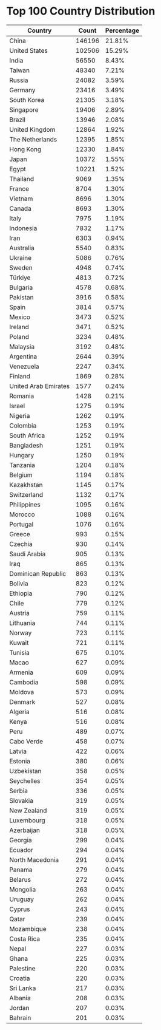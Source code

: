 # Top 100 Country Distribution
| Country | Count | Percentage |
|----|----|----|
| China | 146196 | 21.81% |
| United States | 102506 | 15.29% |
| India | 56550 | 8.43% |
| Taiwan | 48340 | 7.21% |
| Russia | 24082 | 3.59% |
| Germany | 23416 | 3.49% |
| South Korea | 21305 | 3.18% |
| Singapore | 19406 | 2.89% |
| Brazil | 13946 | 2.08% |
| United Kingdom | 12864 | 1.92% |
| The Netherlands | 12395 | 1.85% |
| Hong Kong | 12330 | 1.84% |
| Japan | 10372 | 1.55% |
| Egypt | 10221 | 1.52% |
| Thailand | 9069 | 1.35% |
| France | 8704 | 1.30% |
| Vietnam | 8696 | 1.30% |
| Canada | 8693 | 1.30% |
| Italy | 7975 | 1.19% |
| Indonesia | 7832 | 1.17% |
| Iran | 6303 | 0.94% |
| Australia | 5540 | 0.83% |
| Ukraine | 5086 | 0.76% |
| Sweden | 4948 | 0.74% |
| Türkiye | 4813 | 0.72% |
| Bulgaria | 4578 | 0.68% |
| Pakistan | 3916 | 0.58% |
| Spain | 3814 | 0.57% |
| Mexico | 3473 | 0.52% |
| Ireland | 3471 | 0.52% |
| Poland | 3234 | 0.48% |
| Malaysia | 3192 | 0.48% |
| Argentina | 2644 | 0.39% |
| Venezuela | 2247 | 0.34% |
| Finland | 1869 | 0.28% |
| United Arab Emirates | 1577 | 0.24% |
| Romania | 1428 | 0.21% |
| Israel | 1275 | 0.19% |
| Nigeria | 1262 | 0.19% |
| Colombia | 1253 | 0.19% |
| South Africa | 1252 | 0.19% |
| Bangladesh | 1251 | 0.19% |
| Hungary | 1250 | 0.19% |
| Tanzania | 1204 | 0.18% |
| Belgium | 1194 | 0.18% |
| Kazakhstan | 1145 | 0.17% |
| Switzerland | 1132 | 0.17% |
| Philippines | 1095 | 0.16% |
| Morocco | 1088 | 0.16% |
| Portugal | 1076 | 0.16% |
| Greece | 993 | 0.15% |
| Czechia | 930 | 0.14% |
| Saudi Arabia | 905 | 0.13% |
| Iraq | 865 | 0.13% |
| Dominican Republic | 863 | 0.13% |
| Bolivia | 823 | 0.12% |
| Ethiopia | 790 | 0.12% |
| Chile | 779 | 0.12% |
| Austria | 759 | 0.11% |
| Lithuania | 744 | 0.11% |
| Norway | 723 | 0.11% |
| Kuwait | 721 | 0.11% |
| Tunisia | 675 | 0.10% |
| Macao | 627 | 0.09% |
| Armenia | 609 | 0.09% |
| Cambodia | 598 | 0.09% |
| Moldova | 573 | 0.09% |
| Denmark | 527 | 0.08% |
| Algeria | 516 | 0.08% |
| Kenya | 516 | 0.08% |
| Peru | 489 | 0.07% |
| Cabo Verde | 458 | 0.07% |
| Latvia | 422 | 0.06% |
| Estonia | 380 | 0.06% |
| Uzbekistan | 358 | 0.05% |
| Seychelles | 354 | 0.05% |
| Serbia | 336 | 0.05% |
| Slovakia | 319 | 0.05% |
| New Zealand | 319 | 0.05% |
| Luxembourg | 318 | 0.05% |
| Azerbaijan | 318 | 0.05% |
| Georgia | 299 | 0.04% |
| Ecuador | 294 | 0.04% |
| North Macedonia | 291 | 0.04% |
| Panama | 279 | 0.04% |
| Belarus | 272 | 0.04% |
| Mongolia | 263 | 0.04% |
| Uruguay | 262 | 0.04% |
| Cyprus | 243 | 0.04% |
| Qatar | 239 | 0.04% |
| Mozambique | 238 | 0.04% |
| Costa Rica | 235 | 0.04% |
| Nepal | 227 | 0.03% |
| Ghana | 225 | 0.03% |
| Palestine | 220 | 0.03% |
| Croatia | 220 | 0.03% |
| Sri Lanka | 217 | 0.03% |
| Albania | 208 | 0.03% |
| Jordan | 207 | 0.03% |
| Bahrain | 201 | 0.03% |
